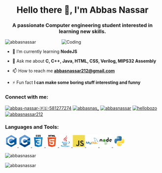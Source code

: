 <h1 align="center">Hello there 👋, I'm Abbas Nassar</h1>
<h3 align="center">A passionate Computer engineering student interested in learning new skills.</h3>
<img align="right" alt="Coding" width="320" src="https://cdn.dribbble.com/users/330915/screenshots/3587000/10_coding_dribbble.gif"/>
<p align="left"> <img src="https://komarev.com/ghpvc/?username=abbasnassar&label=Profile%20views&color=0e75b6&style=flat" alt="abbasnassar" /> </p>

- 🌱 I’m currently learning **NodeJS**

- 💬 Ask me about **C, C++, Java, HTML, CSS, Verilog, MIPS32 Assembly**

- 📫 How to reach me **abbasnassar212@gmail.com**

- ⚡ Fun fact **I can make some boring stuff interesting and funny**

<h3 align="left">Connect with me:</h3>
<p align="left">
<a href="https://linkedin.com/in/abbas-nassar-🇵🇸-581277274" target="blank"><img align="center" src="https://raw.githubusercontent.com/rahuldkjain/github-profile-readme-generator/master/src/images/icons/Social/linked-in-alt.svg" alt="abbas-nassar-🇵🇸-581277274" height="30" width="40" /></a>
<a href="https://instagram.com/abbasnas_" target="blank"><img align="center" src="https://raw.githubusercontent.com/rahuldkjain/github-profile-readme-generator/master/src/images/icons/Social/instagram.svg" alt="abbasnas_" height="30" width="40" /></a>
  <a href="https://codeforces.com/profile/abbasnassar" target="blank"><img align="center" src="https://raw.githubusercontent.com/rahuldkjain/github-profile-readme-generator/master/src/images/icons/Social/codeforces.svg" alt="abbasnassar" height="30" width="40" /></a>
<a href="https://www.leetcode.com/hellobozo" target="blank"><img align="center" src="https://raw.githubusercontent.com/rahuldkjain/github-profile-readme-generator/master/src/images/icons/Social/leet-code.svg" alt="hellobozo" height="30" width="40" /></a>
<a href="https://www.hackerrank.com/abbasnassar212" target="blank"><img align="center" src="https://raw.githubusercontent.com/rahuldkjain/github-profile-readme-generator/master/src/images/icons/Social/hackerrank.svg" alt="abbasnassar212" height="30" width="40" /></a>  
</p>

<h3 align="left">Languages and Tools:</h3>
<p align="left"> <a href="https://www.cprogramming.com/" target="_blank" rel="noreferrer"> <img src="https://raw.githubusercontent.com/devicons/devicon/master/icons/c/c-original.svg" alt="c" width="40" height="40"/> </a> <a href="https://www.w3schools.com/cpp/" target="_blank" rel="noreferrer"> <img src="https://raw.githubusercontent.com/devicons/devicon/master/icons/cplusplus/cplusplus-original.svg" alt="cplusplus" width="40" height="40"/> </a> <a href="https://www.w3schools.com/css/" target="_blank" rel="noreferrer"> <img src="https://raw.githubusercontent.com/devicons/devicon/master/icons/css3/css3-original-wordmark.svg" alt="css3" width="40" height="40"/> </a> <a href="https://www.w3.org/html/" target="_blank" rel="noreferrer"> <img src="https://raw.githubusercontent.com/devicons/devicon/master/icons/html5/html5-original-wordmark.svg" alt="html5" width="40" height="40"/> </a> <a href="https://www.java.com" target="_blank" rel="noreferrer"> <img src="https://raw.githubusercontent.com/devicons/devicon/master/icons/java/java-original.svg" alt="java" width="40" height="40"/> </a> <a href="https://developer.mozilla.org/en-US/docs/Web/JavaScript" target="_blank" rel="noreferrer"> <img src="https://raw.githubusercontent.com/devicons/devicon/master/icons/javascript/javascript-original.svg" alt="javascript" width="40" height="40"/> </a> <a href="https://www.mysql.com/" target="_blank" rel="noreferrer"> <img src="https://raw.githubusercontent.com/devicons/devicon/master/icons/mysql/mysql-original-wordmark.svg" alt="mysql" width="40" height="40"/> </a> <a href="https://nodejs.org" target="_blank" rel="noreferrer"> <img src="https://raw.githubusercontent.com/devicons/devicon/master/icons/nodejs/nodejs-original-wordmark.svg" alt="nodejs" width="40" height="40"/> </a> <a href="https://www.python.org" target="_blank" rel="noreferrer"> <img src="https://raw.githubusercontent.com/devicons/devicon/master/icons/python/python-original.svg" alt="python" width="40" height="40"/> </a> </p>

<p><img align="center" src="https://github-readme-stats.vercel.app/api/top-langs?username=abbasnassar&show_icons=true&locale=en&layout=compact" alt="abbasnassar" /></p>

<p><img align="center" src="https://github-readme-streak-stats.herokuapp.com/?user=abbasnassar&" alt="abbasnassar" /></p>
